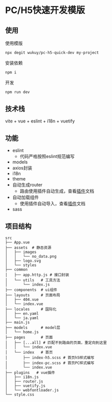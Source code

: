 # PC/H5快速开发模版
## 使用
使用模版
```bash
npx degit wukuy/pc-h5-quick-dev my-project
```
安装依赖
```bash
npm i
```

开发
```bash
npm run dev
```
## 技术栈
vite + vue + eslint + i18n + vuetify

## 功能
+ eslint
  + 代码严格按照eslint规范编写
+ models
+ axios封装
+ i18n
+ theme
+ 自动生成router
  + 路由使用插件自动生成，查看[插件](https://github.com/hannoeru/vite-plugin-pages)文档
+ 自动加载组件
  + 使用插件自动导入，查看[插件](https://github.com/antfu/unplugin-auto-import)文档
+ sass


## 项目结构
```
src
├── App.vue
├── assets  # 静态资源
│   ├── images
│   │   └── no_data.png
│   ├── logo.svg
│   └── styles
├── common
│   ├── app.http.js # 接口封装
│   └── utils   # 工具方法
│       └── index.js
├── components  # ui组件
├── layouts     # 页面布局
│   ├── 404.vue
│   └── index.vue
├── locales     # 国际化
│   ├── en.yaml
│   └── ja.yaml
├── main.js
├── models      # model层
│   └── home.js
├── pages       # 页面
│   ├── [...all] # 匹配不到路由的页面，重定向到这里
│   │   └── index.vue
│   └── index   # 首页
│       ├── index-h5.scss # 首页h5样式编写
│       ├── index-pc.scss # 首页PC样式编写
│       └── index.vue
├── plugins   # vue插件
│   ├── i18n.js
│   ├── router.js
│   ├── vuetify.js
│   └── webfontloader.js
└── style.css
```